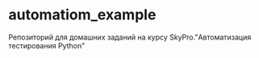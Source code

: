 # automatiom_example
Репозиторий для домашних заданий на курсу SkyPro."Автоматизация тестирования Python" 
